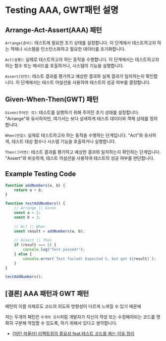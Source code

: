 # Testing AAA, GWT패턴 설명

## Arrange-Act-Assert(AAA) 패턴

`Arrange(준비)`: 테스트에 필요한 초기 상태를 설정합니다.
이 단계에서 테스트하고자 하는 객체나 시스템을 인스턴스화하고 필요한 데이터를 초기화합니다.

`Act(실행)`: 실제로 테스트하고자 하는 동작을 수행합니다.
이 단계에서는 테스트하고자 하는 함수 또는 메서드를 호출하거나, 시스템의 기능을 실행합니다.

`Assert(단언)`: 테스트 결과를 평가하고 예상한 결과와 실제 결과가 일치하는지 확인합니다.
이 단계에서는 테스트 어설션을 사용하여 테스트의 성공 여부를 결정합니다.

## Given-When-Then(GWT) 패턴

`Given(주어진 것)`: 테스트를 실행하기 위해 주어진 초기 상태를 설정합니다.
"Arrange"와 유사하지만, 여기서는 보다 상세하게 테스트 데이터와 객체 상태를 정의합니다.

`When(만일)`: 실제로 테스트하고자 하는 동작을 수행하는 단계입니다.
"Act"와 유사하게, 테스트 대상 함수나 시스템 기능을 호출하거나 실행합니다.

`Then(그러면)`: 테스트 결과를 평가하고 예상한 결과와 일치하는지 확인하는 단계입니다.
"Assert"와 비슷하게, 테스트 어설션을 사용하여 테스트의 성공 여부를 판단합니다.

## Example Testing Code
```js
function addNumbers(a, b) {
    return a + b;
}

function testAddNumbers() {
    // Arrange || Given
    const a = 2;
    const b = 3;
    
    // Act || When
    const result = addNumbers(a, b);
    
    // Assert || Then
    if (result === 5) {
        console.log("Test passed!");
    } else {
        console.error(`Test failed! Expected 5, but got ${result}`);
    }
}

testAddNumbers();
```

## [결론] AAA 패턴과 GWT 패턴
패턴의 이름 자체로도 코드의 의도와 방향성이 다르게 느껴질 수 있기 때문에

저는 두개의 패턴은 `두개의 모자`처럼 개발자가 자신이 작성 또는 수정해야되는 코드를 명확히 구분해 작업할 수 있도록, 하기 위해서 있다고 생각합니다.


- [[마틴 파울러] 리팩토링의 중요성 feat.테스트 코드를 짜는 이유 정리](/study/ETC/Refactoring/%5B%EB%A7%88%ED%8B%B4%20%ED%8C%8C%EC%9A%B8%EB%9F%AC%5D%20%EB%A6%AC%ED%8C%A9%ED%86%A0%EB%A7%81%EC%9D%98%20%EC%A4%91%EC%9A%94%EC%84%B1%20feat.%ED%85%8C%EC%8A%A4%ED%8A%B8%20%EC%BD%94%EB%93%9C%EB%A5%BC%20%EC%A7%9C%EB%8A%94%20%EC%9D%B4%EC%9C%A0%20%EC%A0%95%EB%A6%AC.md)